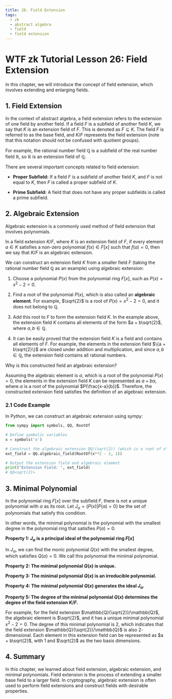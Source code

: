 ```yaml
---
title: 26. Field Extension
tags:
  - zk
  - abstract algebra
  - field
  - field extension
---
```


# WTF zk Tutorial Lesson 26: Field Extension

In this chapter, we will introduce the concept of field extension, which involves extending and enlarging fields.

## 1. Field Extension

In the context of abstract algebra, a field extension refers to the extension of one field by another field. If a field $F$ is a subfield of another field $K$, we say that $K$ is an extension field of $F$. This is denoted as $F \subseteq K$. The field $F$ is referred to as the base field, and $K/F$ represents the field extension (note that this notation should not be confused with quotient groups).

For example, the rational number field $\mathbb{Q}$ is a subfield of the real number field $\mathbb{R}$, so $\mathbb{R}$ is an extension field of $\mathbb{Q}$.

There are several important concepts related to field extension:

- **Proper Subfield:** If a field $F$ is a subfield of another field $K$, and $F$ is not equal to $K$, then $F$ is called a proper subfield of $K$.

- **Prime Subfield:** A field that does not have any proper subfields is called a prime subfield.

## 2. Algebraic Extension

Algebraic extension is a commonly used method of field extension that involves polynomials.

In a field extension $K/F$, where $K$ is an extension field of $F$, if every element $a \in K$ satisfies a non-zero polynomial $f(x) \in F[x]$ such that $f(a) = 0$, then we say that $K/F$ is an algebraic extension.

We can construct an extension field $K$ from a smaller field $F$ (taking the rational number field $\mathbb{Q}$ as an example) using algebraic extension:

1. Choose a polynomial $P(x)$ from the polynomial ring $F[x]$, such as $P(x) = x^2 - 2 = 0$.

2. Find a root of the polynomial $P(x)$, which is also called an **algebraic element**. For example, $\sqrt{2}$ is a root of $P(x) = x^2 - 2 = 0$, and it does not belong to $\mathbb{Q}$.

3. Add this root to $F$ to form the extension field $K$. In the example above, the extension field $K$ contains all elements of the form $a + b\sqrt{2}$, where $a, b \in \mathbb{Q}$.

4. It can be easily proved that the extension field $K$ is a field and contains all elements of $F$. For example, the elements in the extension field $\{a + b\sqrt{2}\}$ are closed under addition and multiplication, and since $a,b \in \mathbb{Q}$, the extension field contains all rational numbers.

Why is this constructed field an algebraic extension?

Assuming the algebraic element is $\alpha$, which is a root of the polynomial $P(x) = 0$, the elements in the extension field $K$ can be represented as $a + b\alpha$, where $\alpha$ is a root of the polynomial $P(\frac{x-a}{b})$. Therefore, the constructed extension field satisfies the definition of an algebraic extension.

### 2.1 Code Example

In Python, we can construct an algebraic extension using sympy:

```python
from sympy import symbols, QQ, RootOf

# Define symbolic variables
x = symbols('x')

# Construct the algebraic extension QQ/(sqrt(2)) (which is a root of x^2 - 2 = 0) over the rational number field QQ
ext_field = QQ.algebraic_field(RootOf(x**2 - 2, 1))

# Output the extension field and algebraic element
print("Extension Field: ", ext_field)
# QQ<sqrt(2)>
```

## 3. Minimal Polynomial

In the polynomial ring $F[x]$ over the subfield $F$, there is not a unique polynomial with $\alpha$ as its root. Let $J_\alpha = \{P(x) | P(\alpha) = 0\}$ be the set of polynomials that satisfy this condition.

In other words, the minimal polynomial is the polynomial with the smallest degree in the polynomial ring that satisfies $P(\alpha) = 0$.

**Property 1: $J_\alpha$ is a principal ideal of the polynomial ring $F[x]$**

In $J_\alpha$, we can find the monic polynomial $Q(x)$ with the smallest degree, which satisfies $Q(\alpha) = 0$. We call this polynomial the minimal polynomial.

**Property 2: The minimal polynomial $Q(x)$ is unique.**

**Property 3: The minimal polynomial $Q(x)$ is an irreducible polynomial.**

**Property 4: The minimal polynomial $Q(x)$ generates the ideal $J_\alpha$.**

**Property 5: The degree of the minimal polynomial $Q(x)$ determines the degree of the field extension $K/F$.**

For example, for the field extension $\mathbb{Q}(\sqrt{2})/\mathbb{Q}$, the algebraic element is $\sqrt{2}$, and it has a unique minimal polynomial $x^2 - 2 = 0$. The degree of this minimal polynomial is $2$, which indicates that the field extension $\mathbb{Q}(\sqrt{2})/\mathbb{Q}$ is also $2$-dimensional. Each element in this extension field can be represented as $a + b\sqrt{2}$, with $1$ and $\sqrt{2}$ as the two basis dimensions.

## 4. Summary

In this chapter, we learned about field extension, algebraic extension, and minimal polynomials. Field extension is the process of extending a smaller base field to a larger field. In cryptography, algebraic extension is often used to perform field extensions and construct fields with desirable properties.